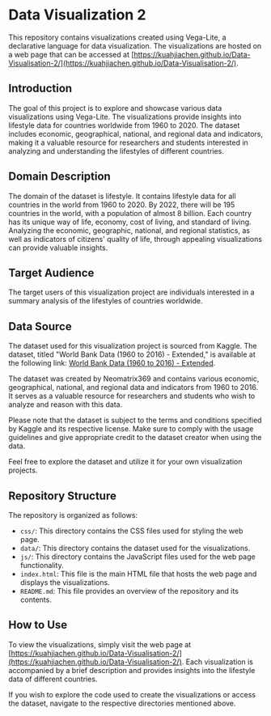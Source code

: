# Data Visualization 2

This repository contains visualizations created using Vega-Lite, a declarative language for data visualization. The visualizations are hosted on a web page that can be accessed at [https://kuahjiachen.github.io/Data-Visualisation-2/](https://kuahjiachen.github.io/Data-Visualisation-2/).

## Introduction

The goal of this project is to explore and showcase various data visualizations using Vega-Lite. The visualizations provide insights into lifestyle data for countries worldwide from 1960 to 2020. The dataset includes economic, geographical, national, and regional data and indicators, making it a valuable resource for researchers and students interested in analyzing and understanding the lifestyles of different countries.

## Domain Description

The domain of the dataset is lifestyle. It contains lifestyle data for all countries in the world from 1960 to 2020. By 2022, there will be 195 countries in the world, with a population of almost 8 billion. Each country has its unique way of life, economy, cost of living, and standard of living. Analyzing the economic, geographic, national, and regional statistics, as well as indicators of citizens' quality of life, through appealing visualizations can provide valuable insights.

## Target Audience

The target users of this visualization project are individuals interested in a summary analysis of the lifestyles of countries worldwide.

## Data Source

The dataset used for this visualization project is sourced from Kaggle. The dataset, titled "World Bank Data (1960 to 2016) - Extended," is available at the following link: [World Bank Data (1960 to 2016) - Extended](https://www.kaggle.com/datasets/neomatrix369/world-bank-data-1960-to-2016-extended).

The dataset was created by Neomatrix369 and contains various economic, geographical, national, and regional data and indicators from 1960 to 2016. It serves as a valuable resource for researchers and students who wish to analyze and reason with this data.

Please note that the dataset is subject to the terms and conditions specified by Kaggle and its respective license. Make sure to comply with the usage guidelines and give appropriate credit to the dataset creator when using the data.

Feel free to explore the dataset and utilize it for your own visualization projects.

## Repository Structure

The repository is organized as follows:

- `css/`: This directory contains the CSS files used for styling the web page.
- `data/`: This directory contains the dataset used for the visualizations.
- `js/`: This directory contains the JavaScript files used for the web page functionality.
- `index.html`: This file is the main HTML file that hosts the web page and displays the visualizations.
- `README.md`: This file provides an overview of the repository and its contents.

## How to Use

To view the visualizations, simply visit the web page at [https://kuahjiachen.github.io/Data-Visualisation-2/](https://kuahjiachen.github.io/Data-Visualisation-2/). Each visualization is accompanied by a brief description and provides insights into the lifestyle data of different countries.

If you wish to explore the code used to create the visualizations or access the dataset, navigate to the respective directories mentioned above.
